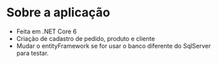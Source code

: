 # Sobre a aplicação
- Feita em .NET Core 6 
- Criação de cadastro de pedido, produto e cliente
- Mudar o entityFramework se for usar o banco diferente do SqlServer para testar.
